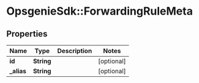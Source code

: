 # OpsgenieSdk::ForwardingRuleMeta

## Properties
Name | Type | Description | Notes
------------ | ------------- | ------------- | -------------
**id** | **String** |  | [optional] 
**_alias** | **String** |  | [optional] 


